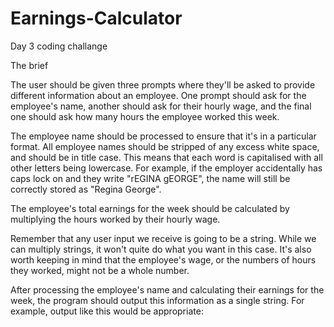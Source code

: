 # Earnings-Calculator
Day 3 coding challange  

The brief
<p>The user should be given three prompts where they'll be asked to provide different information about an employee. One prompt should ask for the employee's name, another should ask for their hourly wage, and the final one should ask how many hours the employee worked this week.
<p>The employee name should be processed to ensure that it's in a particular format. All employee names should be stripped of any excess white space, and should be in title case. This means that each word is capitalised with all other letters being lowercase. For example, if the employer accidentally has caps lock on and they write "rEGINA gEORGE", the name will still be correctly stored as "Regina George".
<p>The employee's total earnings for the week should be calculated by multiplying the hours worked by their hourly wage.
<p>Remember that any user input we receive is going to be a string. While we can multiply strings, it won't quite do what you want in this case. It's also worth keeping in mind that the employee's wage, or the numbers of hours they worked, might not be a whole number.
<p>After processing the employee's name and calculating their earnings for the week, the program should output this information as a single string. For example, output like this would be appropriate:
